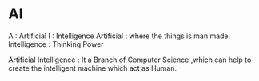 # AI
A : Artificial
I : Intelligence
Artificial :  where the things is man made.
Intelligence : Thinking Power

Artificial Intelligence : It a Branch of Computer Science ,which can help to create the intelligent machine which act as Human.

